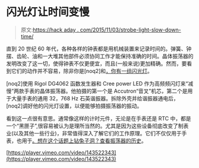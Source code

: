 # 闪光灯让时间变慢

> 原文:[https://hack aday . com/2015/11/03/strobe-light-slow-down-time/](https://hackaday.com/2015/11/03/strobe-light-slows-down-time/)

直到 20 世纪 60 年代，各种各样的钟表都是用机械装置来记录时间的。弹簧、钟摆、齿轮、油和一大堆其他部件必须协同工作才能保持准确的时间。晶体振荡器的发明改变了这一切，使得钟表不仅更便宜，而且(一般来说)更加精确。然而，要看到它们的动作并不容易，除非你是[noq2]和[，你有一组闪光灯](https://blog.noq2.net/watch-resonators-under-strobe-light.html)。

[noq2]使用 Rigol DG4062 函数发生器和 Cree power LED 作为高频频闪灯来“减慢”两款手表的晶体振荡器。他拍摄的第一个是 Accutron“音叉”机芯，第二个是用于大量手表的通用 32，768 Hz 石英谐振器。拆除外壳并给谐振器通电后，[noq2]调好他的闪光灯设置，以便能够拍摄振荡器的振动。

看到这一点很有意思。通常像这样的计时元件，无论是在手表还是 RTC 中，都是一个“黑匣子”,很容易被认为是理所当然的。尤其是因为这些设备彻底改变了制表业(以及其他一些行业)，非常值得深入了解它们的工作原理。它们不仅仅用于手表，也用于[。想在这个话题上钻兔子洞？查看](https://hackaday.com/2015/10/13/triple-frequency-vfo-on-a-bamboo-breadboard/)[振荡器的历史](http://hackaday.com/2015/11/03/the-evolution-of-oscillations/)。

[https://player.vimeo.com/video/143522343](https://player.vimeo.com/video/143522343)
